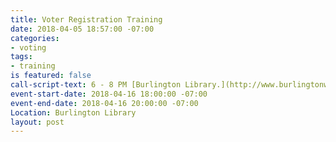 ```yaml
---
title: Voter Registration Training
date: 2018-04-05 18:57:00 -07:00
categories:
- voting
tags:
- training
is featured: false
call-script-text: 6 - 8 PM [Burlington Library.](http://www.burlingtonwa.gov/)
event-start-date: 2018-04-16 18:00:00 -07:00
event-end-date: 2018-04-16 20:00:00 -07:00
Location: Burlington Library
layout: post
---
```


